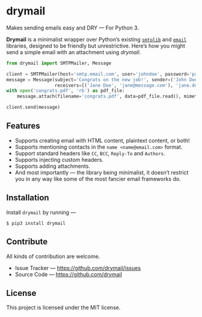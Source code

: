 # drymail
Makes sending emails easy and DRY — For Python 3.

__Drymail__ is a minimalist wrapper over Python’s existing [`smtplib`](https://docs.python.org/3/library/smtplib.html) and [`email`](https://docs.python.org/3/library/email.html) libraries, designed to be friendly but unrestrictive. Here’s how you might send a simple email with an attachment using _drymail_.

```python
from drymail import SMTPMailer, Message

client = SMTPMailer(host='smtp.email.com', user='johndoe', password='password', tls=True)
message = Message(subject='Congrats on the new job!', sender=('John Doe', 'john@email.com'), 
                  receivers=[('Jane Doe', 'jane@message.com'), 'jane.doe@mail.io'])
with open('congrats.pdf', 'rb') as pdf_file:
    message.attach(filename='congrats.pdf', data=pdf_file.read(), mimetype='application/pdf')

client.send(message)
```

## Features

- Supports creating email with HTML content, plaintext content, or both!
- Supports mentioning contacts in the `name <name@email.com>` format.
- Support standard headers like `CC`, `BCC`, `Reply-To` and `Authors`.
- Supports injecting custom headers.
- Supports adding attachments.
- And most importantly — the library being minimalist, it doesn’t restrict you in any way like some of the most fancier email frameworks do.

## Installation

Install `drymail` by running —

```console
$ pip3 install drymail
```

## Contribute

All kinds of contribution are welcome.

- Issue Tracker — https://github.com/drymail/issues
- Source Code — https://github.com/drymail

## License

This project is licensed under the MIT license.

